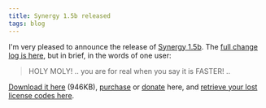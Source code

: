 ```yaml
---
title: Synergy 1.5b released
tags: blog
---
```


I'm very pleased to announce the release of [Synergy 1.5b](http://typechecked.net/a/products/synergy-classic/). The [full change log is here](http://typechecked.net/a/products/synergy-classic/history/), but in brief, in the words of one user:

> HOLY MOLY! .. you are for real when you say it is FASTER! ..

[Download it here](http://typechecked.net/download.php?item=Synergy.dmg) (946KB), [purchase](https://typechecked.net/a/products/synergy-classic/purchase/) or [donate](https://typechecked.net/a/products/synergy-classic/donate/) here, and [retrieve your lost license codes here](https://typechecked.net/a/support/registration/).
